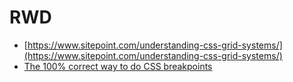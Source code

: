 # RWD

  * [https://www.sitepoint.com/understanding-css-grid-systems/](https://www.sitepoint.com/understanding-css-grid-systems/)
  * [The 100% correct way to do CSS breakpoints](https://medium.freecodecamp.org/the-100-correct-way-to-do-css-breakpoints-88d6a5ba1862)
